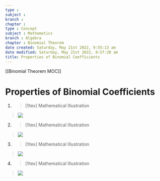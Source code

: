 ```yaml
---
type : 
subject : 
branch :
chapter :
type : Concept
subject : Mathematics
branch : Algebra
chapter : Binomial Theorem
date created: Saturday, May 21st 2022, 9:55:13 am
date modified: Saturday, May 21st 2022, 9:57:20 am
title: Properties of Binomial Coefficients
---
```


[[Binomial Theorem MOC]]

# Properties of Binomial Coefficients

1. >[!ltex] Mathematical Illustration
>![](https://i.imgur.com/iCIHaWP.png)

2. >[!ltex] Mathematical Illustration
>![](https://i.imgur.com/6OkmO3p.png)

3. >[!ltex] Mathematical Illustration
>![](https://i.imgur.com/WhtV1Sj.png)

4. >[!ltex] Mathematical Illustration
>![](https://i.imgur.com/zrpQinc.png)

